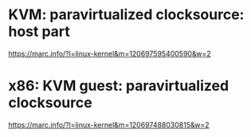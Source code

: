 # KVM: paravirtualized clocksource: host part
https://marc.info/?l=linux-kernel&m=120697595400590&w=2
# x86: KVM guest: paravirtualized clocksource
https://marc.info/?l=linux-kernel&m=120697488030815&w=2
